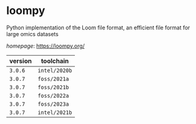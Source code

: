 # loompy

Python implementation of the Loom file format, an efficient file format for large omics datasets

*homepage*: <https://loompy.org/>

version | toolchain
--------|----------
``3.0.6`` | ``intel/2020b``
``3.0.7`` | ``foss/2021a``
``3.0.7`` | ``foss/2021b``
``3.0.7`` | ``foss/2022a``
``3.0.7`` | ``foss/2023a``
``3.0.7`` | ``intel/2021b``
